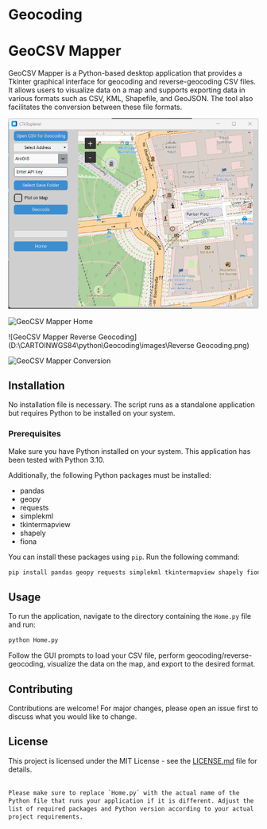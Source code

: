 # Geocoding



# GeoCSV Mapper

GeoCSV Mapper is a Python-based desktop application that provides a Tkinter graphical interface for geocoding and reverse-geocoding CSV files. It allows users to visualize data on a map and supports exporting data in various formats such as CSV, KML, Shapefile, and GeoJSON. The tool also facilitates the conversion between these file formats.

![GeoCSV Mapper Geocoding](images\Geocoding.png)

![GeoCSV Mapper Home](D:\CARTOINWGS84\python\Geocoding\images\Home.png)

![GeoCSV Mapper Reverse Geocoding](D:\CARTOINWGS84\python\Geocoding\images\Reverse Geocoding.png)

![GeoCSV Mapper Conversion](D:\CARTOINWGS84\python\Geocoding\images\Conversion.png)

## Installation

No installation file is necessary. The script runs as a standalone application but requires Python to be installed on your system.

### Prerequisites

Make sure you have Python installed on your system. This application has been tested with Python 3.10.

Additionally, the following Python packages must be installed:
- pandas
- geopy
- requests
- simplekml
- tkintermapview
- shapely
- fiona

You can install these packages using `pip`. Run the following command:

```bash
pip install pandas geopy requests simplekml tkintermapview shapely fiona customtkinter
```

## Usage

To run the application, navigate to the directory containing the `Home.py` file and run:

```bash
python Home.py
```

Follow the GUI prompts to load your CSV file, perform geocoding/reverse-geocoding, visualize the data on the map, and export to the desired format.

## Contributing

Contributions are welcome! For major changes, please open an issue first to discuss what you would like to change.

## License

This project is licensed under the MIT License - see the [LICENSE.md](LICENSE.md) file for details.
```

Please make sure to replace `Home.py` with the actual name of the Python file that runs your application if it is different. Adjust the list of required packages and Python version according to your actual project requirements.
